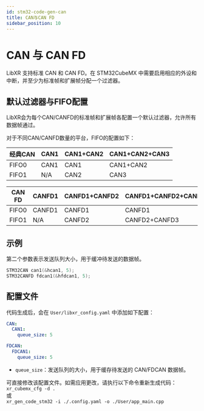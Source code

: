 ```yaml
---
id: stm32-code-gen-can
title: CAN与CAN FD
sidebar_position: 10
---
```


# CAN 与 CAN FD

LibXR 支持标准 CAN 和 CAN FD。在 STM32CubeMX 中需要启用相应的外设和中断，并至少为标准帧和扩展帧分配一个过滤器。

## 默认过滤器与FIFO配置

LibXR会为每个CAN/CANFD的标准帧和扩展帧各配置一个默认过滤器，允许所有数据帧通过。

对于不同CAN/CANFD数量的平台，FIFO的配置如下：

| 经典CAN | CAN1 | CAN1+CAN2 | CAN1+CAN2+CAN3 |
| ------- | ---- | --------- | -------------- |
| FIFO0   | CAN1 | CAN1      | CAN1+CAN2      |
| FIFO1   | N/A  | CAN2      | CAN3           |

| CAN FD | CANFD1 | CANFD1+CANFD2 | CANFD1+CANFD2+CANFD3 |
| ------ | ------ | ------------- | -------------------- |
| FIFO0  | CANFD1 | CANFD1        | CANFD1               |
| FIFO1  | N/A    | CANFD2        | CANFD2+CANFD3        |

## 示例

第二个参数表示发送队列大小，用于缓冲待发送的数据帧。

```cpp
STM32CAN can1(&hcan1, 5);
STM32CANFD fdcan1(&hfdcan1, 5);
```

## 配置文件

代码生成后，会在 `User/libxr_config.yaml` 中添加如下配置：

```yaml
CAN:
  CAN1:
    queue_size: 5

FDCAN:
  FDCAN1:
    queue_size: 5
```

- `queue_size`：发送队列的大小，用于缓存待发送的 CAN/FDCAN 数据帧。

可直接修改该配置文件。如需应用更改，请执行以下命令重新生成代码：  
`xr_cubemx_cfg -d .`  
或  
`xr_gen_code_stm32 -i ./.config.yaml -o ./User/app_main.cpp`
